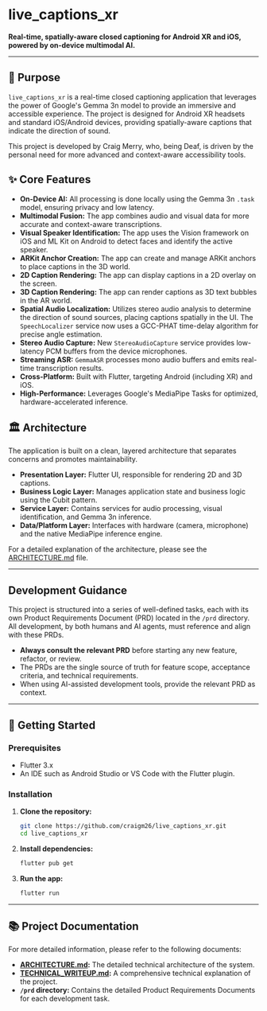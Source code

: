 # live_captions_xr

**Real-time, spatially-aware closed captioning for Android XR and iOS, powered by on-device multimodal AI.**

---

## 🎯 Purpose

`live_captions_xr` is a real-time closed captioning application that leverages the power of Google's Gemma 3n model to provide an immersive and accessible experience. The project is designed for Android XR headsets and standard iOS/Android devices, providing spatially-aware captions that indicate the direction of sound.

This project is developed by Craig Merry, who, being Deaf, is driven by the personal need for more advanced and context-aware accessibility tools.

## ✨ Core Features

*   **On-Device AI:** All processing is done locally using the Gemma 3n `.task` model, ensuring privacy and low latency.
*   **Multimodal Fusion:** The app combines audio and visual data for more accurate and context-aware transcriptions.
*   **Visual Speaker Identification:** The app uses the Vision framework on iOS and ML Kit on Android to detect faces and identify the active speaker.
*   **ARKit Anchor Creation:** The app can create and manage ARKit anchors to place captions in the 3D world.
*   **2D Caption Rendering:** The app can display captions in a 2D overlay on the screen.
*   **3D Caption Rendering:** The app can render captions as 3D text bubbles in the AR world.
*   **Spatial Audio Localization:** Utilizes stereo audio analysis to determine the direction of sound sources, placing captions spatially in the UI. The `SpeechLocalizer` service now uses a GCC-PHAT time-delay algorithm for precise angle estimation.
*   **Stereo Audio Capture:** New `StereoAudioCapture` service provides low-latency PCM buffers from the device microphones.
*   **Streaming ASR:** `GemmaASR` processes mono audio buffers and emits real-time transcription results.
*   **Cross-Platform:** Built with Flutter, targeting Android (including XR) and iOS.
*   **High-Performance:** Leverages Google's MediaPipe Tasks for optimized, hardware-accelerated inference.

## 🏛️ Architecture

The application is built on a clean, layered architecture that separates concerns and promotes maintainability.

*   **Presentation Layer:** Flutter UI, responsible for rendering 2D and 3D captions.
*   **Business Logic Layer:** Manages application state and business logic using the Cubit pattern.
*   **Service Layer:** Contains services for audio processing, visual identification, and Gemma 3n inference.
*   **Data/Platform Layer:** Interfaces with hardware (camera, microphone) and the native MediaPipe inference engine.

For a detailed explanation of the architecture, please see the [ARCHITECTURE.md](ARCHITECTURE.md) file.

---

## Development Guidance

This project is structured into a series of well-defined tasks, each with its own Product Requirements Document (PRD) located in the `/prd` directory. All development, by both humans and AI agents, must reference and align with these PRDs.

-   **Always consult the relevant PRD** before starting any new feature, refactor, or review.
-   The PRDs are the single source of truth for feature scope, acceptance criteria, and technical requirements.
-   When using AI-assisted development tools, provide the relevant PRD as context.

---

## 🚀 Getting Started

### Prerequisites

-   Flutter 3.x
-   An IDE such as Android Studio or VS Code with the Flutter plugin.

### Installation

1.  **Clone the repository:**
    ```bash
    git clone https://github.com/craigm26/live_captions_xr.git
    cd live_captions_xr
    ```

2.  **Install dependencies:**
    ```bash
    flutter pub get
    ```

3.  **Run the app:**
    ```bash
    flutter run
    ```

---

## 📚 Project Documentation

For more detailed information, please refer to the following documents:

-   **[ARCHITECTURE.md](ARCHITECTURE.md):** The detailed technical architecture of the system.
-   **[TECHNICAL_WRITEUP.md](TECHNICAL_WRITEUP.md):** A comprehensive technical explanation of the project.
-   **`/prd` directory:** Contains the detailed Product Requirements Documents for each development task.
